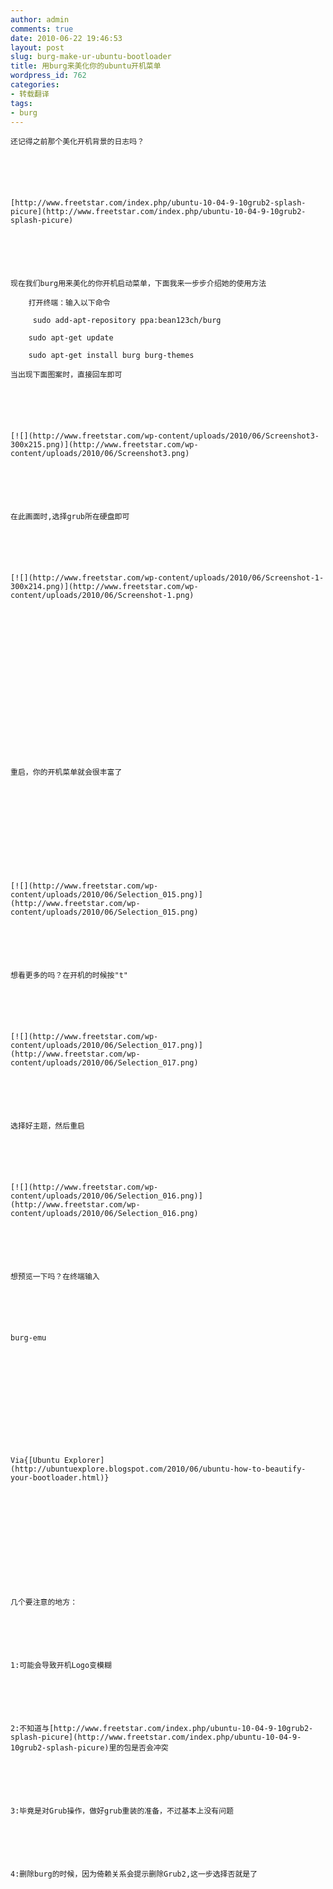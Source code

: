 ```yaml
---
author: admin
comments: true
date: 2010-06-22 19:46:53
layout: post
slug: burg-make-ur-ubuntu-bootloader
title: 用burg来美化你的ubuntu开机菜单
wordpress_id: 762
categories:
- 转载翻译
tags:
- burg
---
```



	还记得之前那个美化开机背景的日志吗？






	[http://www.freetstar.com/index.php/ubuntu-10-04-9-10grub2-splash-picure](http://www.freetstar.com/index.php/ubuntu-10-04-9-10grub2-splash-picure)






	现在我们burg用来美化的你开机启动菜单，下面我来一步步介绍她的使用方法





> 
	
> 
> 
		打开终端：输入以下命令  

		 sudo add-apt-repository ppa:bean123ch/burg   

		
	
> 
> 
	
> 
> 
		sudo apt-get update   

		
	
> 
> 
	
> 
> 
		sudo apt-get install burg burg-themes  

		  

		
	
> 
> 
	
> 
> 
		 
	
> 
> 






	  

	






	当出现下面图案时，直接回车即可






	[![](http://www.freetstar.com/wp-content/uploads/2010/06/Screenshot3-300x215.png)](http://www.freetstar.com/wp-content/uploads/2010/06/Screenshot3.png)






	在此画面时,选择grub所在硬盘即可






	[![](http://www.freetstar.com/wp-content/uploads/2010/06/Screenshot-1-300x214.png)](http://www.freetstar.com/wp-content/uploads/2010/06/Screenshot-1.png)






	  

	  

	  

	






	重启，你的开机菜单就会很丰富了  

	  

	  

	






	[![](http://www.freetstar.com/wp-content/uploads/2010/06/Selection_015.png)](http://www.freetstar.com/wp-content/uploads/2010/06/Selection_015.png)






	想看更多的吗？在开机的时候按"t"






	[![](http://www.freetstar.com/wp-content/uploads/2010/06/Selection_017.png)](http://www.freetstar.com/wp-content/uploads/2010/06/Selection_017.png)






	选择好主题，然后重启






	[![](http://www.freetstar.com/wp-content/uploads/2010/06/Selection_016.png)](http://www.freetstar.com/wp-content/uploads/2010/06/Selection_016.png)






	想预览一下吗？在终端输入






	burg-emu






	 






	Via{[Ubuntu Explorer](http://ubuntuexplore.blogspot.com/2010/06/ubuntu-how-to-beautify-your-bootloader.html)}






	 






	几个要注意的地方：






	1:可能会导致开机Logo变模糊






	2:不知道与[http://www.freetstar.com/index.php/ubuntu-10-04-9-10grub2-splash-picure](http://www.freetstar.com/index.php/ubuntu-10-04-9-10grub2-splash-picure)里的包是否会冲突






	3:毕竟是对Grub操作，做好grub重装的准备，不过基本上没有问题






	4:删除burg的时候，因为倚赖关系会提示删除Grub2,这一步选择否就是了






	 






	  

	




